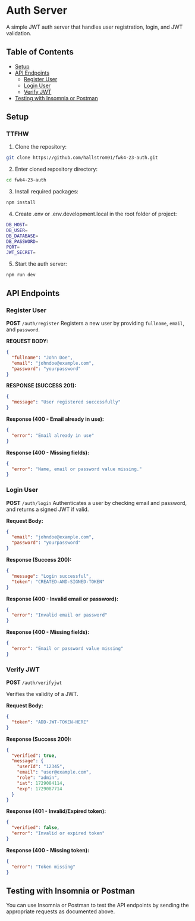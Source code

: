 # Auth Server

A simple JWT auth server that handles user registration, login, and JWT validation.

## Table of Contents

- [Setup](#setup)
- [API Endpoints](#api-endpoints)
  - [Register User](#register-user)
  - [Login User](#login-user)
  - [Verify JWT](#verify-jwt)
- [Testing with Insomnia or Postman](#testing-with-insomnia-or-postman)

## Setup

### TTFHW

1. Clone the repository:

```bash
git clone https://github.com/hallstrom91/fwk4-23-auth.git
```

2. Enter cloned repository directory:

```bash
cd fwk4-23-auth
```

3. Install required packages:

```bash
npm install
```

4. Create .env or .env.development.local in the root folder of project:

```bash
DB_HOST=
DB_USER=
DB_DATABASE=
DB_PASSWORD=
PORT=
JWT_SECRET=
```

5. Start the auth server:

```npm
npm run dev
```

## API Endpoints

### Register User

**POST** `/auth/register`
Registers a new user by providing `fullname`, `email`, and `password`.

**REQUEST BODY:**

```JSON
{
  "fullname": "John Doe",
  "email": "johndoe@example.com",
  "password": "yourpassword"
}
```

**RESPONSE (SUCCESS 201):**

```JSON
{
  "message": "User registered successfully"
}
```

**Response (400 - Email already in use):**

```JSON
{
  "error": "Email already in use"
}
```

**Response (400 - Missing fields):**

```JSON
{
  "error": "Name, email or password value missing."
}
```

### Login User

**POST** `/auth/login`
Authenticates a user by checking email and password, and returns a signed JWT if valid.

**Request Body:**

```JSON
{
  "email": "johndoe@example.com",
  "password": "yourpassword"
}
```

**Response (Success 200):**

```JSON
{
  "message": "Login successful",
  "token": "CREATED-AND-SIGNED-TOKEN"
}
```

**Response (400 - Invalid email or password):**

```JSON
{
  "error": "Invalid email or password"
}
```

**Response (400 - Missing fields):**

```JSON
{
  "error": "Email or password value missing"
}
```

### Verify JWT

**POST** `/auth/verifyjwt`

Verifies the validity of a JWT.

**Request Body:**

```JSON
{
  "token": "ADD-JWT-TOKEN-HERE"
}
```

**Response (Success 200):**

```JSON
{
  "verified": true,
  "message": {
    "userId": "12345",
    "email": "user@example.com",
    "role": "admin",
    "iat": 1729084114,
    "exp": 1729087714
  }
}
```

**Response (401 - Invalid/Expired token):**

```JSON
{
  "verified": false,
  "error": "Invalid or expired token"
}
```

**Response (400 - Missing token):**

```JSON
{
  "error": "Token missing"
}
```

## Testing with Insomnia or Postman

You can use Insomnia or Postman to test the API endpoints by sending the appropriate requests as documented above.